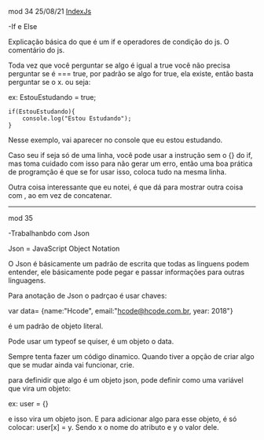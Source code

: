 mod 34                                              25/08/21
[IndexJs](../IndexJs.md)

-If e Else

Explicação básica do que é um if e operadores de condição
do js.
O  comentário do js.

Toda vez que você perguntar se algo é igual a true
você não precisa perguntar se é === true, por padrão
se algo for true, ela existe, então basta perguntar se
o x. ou seja:

ex:
    EstouEstudando = true;

    if(EstouEstudando){
        console.log("Estou Estudando");
    }
Nesse exemplo, vai aparecer no console que eu estou
estudando.

Caso seu if seja só de uma linha, você pode usar a 
instrução sem o {} do if, mas toma cuidado com isso
para não gerar um erro, então uma boa prática de 
programção é que se for usar isso, coloca tudo na
mesma linha.

Outra coisa interessante que eu notei, é que dá para
mostrar outra coisa com , ao em vez de concatenar.

----------------------------------------------------
mod 35 

-Trabalhanbdo com Json


Json = JavaScript Object Notation

O Json é básicamente um padrão de escrita que todas
as linguens podem entender, ele básicamente
pode pegar e passar informações para outras
linguagens.

Para anotação de Json o padrçao é usar chaves:

var data= 
{name:"Hcode", email:"hcode@hcode.com.br, year: 2018"}

é um padrão de objeto literal.

Pode usar um typeof se quiser, é um objeto o data.

Sempre tenta fazer um código dinamico. Quando tiver a opção
de criar algo que se mudar ainda vai funcionar, crie.

para definidir que algo é um objeto json, pode definir 
como uma variável que vira um objeto:

ex: user = {}

e isso vira um objeto json. E para adicionar algo para esse
objeto, é só colocar: user[x] = y. Sendo x o nome
do atributo e y o valor dele.